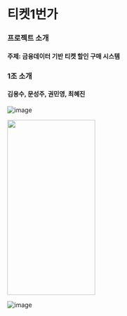 # 티켓1번가

### 프로젝트 소개
#### 주제: 금융데이터 기반 티켓 할인 구매 시스템
### 1조 소개
#### 김용수, 문성주, 권민영, 최혜진


![image](https://github.com/multicampus-team-project/project/assets/84662018/842c4b94-cc0c-4e29-b735-124de93bdf28)

<img src="https://github.com/multicampus-team-project/project/assets/84662018/842c4b94-cc0c-4e29-b735-124de93bdf28" width="200" height="400"/>


![image](https://github.com/multicampus-team-project/project/assets/84662018/f4bdc969-1e71-4466-93d1-87dff1d26e54)
